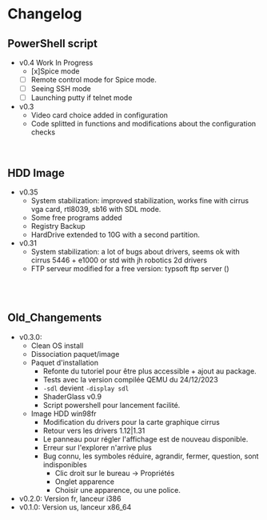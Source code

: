 
# Changelog
## PowerShell script

- v0.4 Work In Progress  
    - [x]Spice mode  
    - [ ] Remote control mode for Spice mode.  
    - [ ] Seeing SSH mode  
    - [ ] Launching putty if telnet mode  
- v0.3  
    - Video card choice added in configuration  
    - Code splitted in functions and modifications about the   configuration checks  

<br>

## HDD Image

- v0.35  
    - System stabilization: improved stabilization, works fine with cirrus vga card, rtl8039, sb16 with SDL mode.  
    - Some free programs added   
    - Registry Backup
    - HardDrive extended to 10G with a second partition.
- v0.31  
    - System stabilization: a lot of bugs about drivers, seems ok with cirrus 5446 + e1000 or std with jh robotics 2d drivers
    - FTP serveur modified for a free version: typsoft ftp server ()
 
<br>
<br>

## Old_Changements
- v0.3.0: 
    - Clean OS install
    - Dissociation paquet/image
    - Paquet d'installation
      - Refonte du tutoriel pour être plus accessible + ajout au package.
      - Tests avec la version compilée QEMU du 24/12/2023
      - `-sdl` devient `-display sdl`
      - ShaderGlass v0.9
      - Script powershell pour lancement facilité.
    - Image HDD win98fr
      - Modification du drivers pour la carte graphique cirrus
      - Retour vers les drivers 1.12|1.31
      - Le panneau pour régler l'affichage est de nouveau disponible.
      - Erreur sur l'explorer n'arrive plus
      - Bug connu, les symboles réduire, agrandir, fermer, question, sont indisponibles
        - Clic droit sur le bureau &rarr; Propriétés
        - Onglet apparence
        - Choisir une apparence, ou une police.
- v0.2.0: Version fr, lanceur i386
- v0.1.0: Version us, lanceur x86_64
